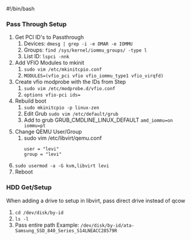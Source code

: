 #!/bin/bash

### Pass Through Setup

1. Get PCI ID's to Passthrough
   1. Devices: `dmesg | grep -i -e DMAR -e IOMMU`
   2. Groups: `find /sys/kernel/iommu_groups/ -type l`
   3. List ID: `lspci -nnk`
2. Add VFIO Modules to mkinit
   1. `sudo vim /etc/mkinitcpio.conf`
   2. `MODULES=(vfio_pci vfio vfio_iommu_type1 vfio_virqfd)`
3. Create vfio modprobe with the IDs from Step
   1. `sudo vim /etc/modprobe.d/vfio.conf`
   2. `options vfio-pci ids=`
4. Rebuild boot
   1. `sudo mkinitcpio -p linux-zen`
   2. Edit Grub `sudo vim /etc/default/grub`
   3. Add to grub GRUB_CMDLINE_LINUX_DEFAULT `amd_iommu=on iommu=pt`
5. Change QEMU User/Group
   1. sudo vim /etc/libvirt/qemu.conf
      ```
      user = "levi"
      group = "levi"
      ```
6. `sudo usermod -a -G kvm,libvirt levi`
7. Reboot

### HDD Get/Setup
When adding a drive to setup in libvirt, pass direct drive instead of qcow
1. `cd /dev/disk/by-id`
2. `ls -l`
3. Pass entire path Example: `/dev/disk/by-id/ata-Samsung_SSD_840_Series_S14LNEACC28579R`